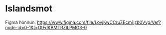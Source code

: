 # Islandsmot

Figma hönnun: 
https://www.figma.com/file/LovjKwCCruZEcm1jzb0Vvg/Vef?node-id=0-1&t=OtFdKBMTRZlLPMG3-0 
